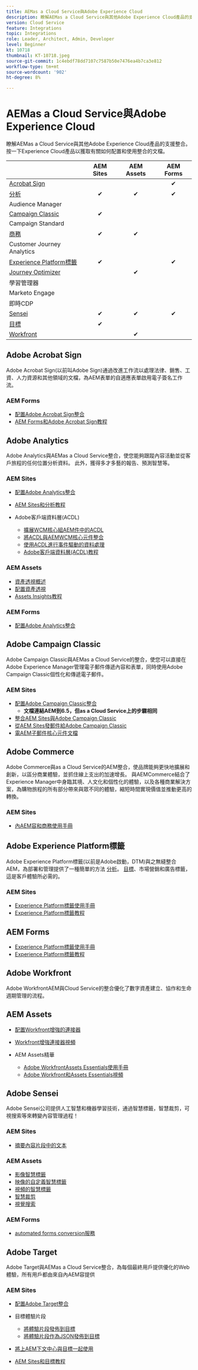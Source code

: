 ```yaml
---
title: AEMas a Cloud Service與Adobe Experience Cloud
description: 瞭解AEMas a Cloud Service與其他Adobe Experience Cloud產品的支援整合。
version: Cloud Service
feature: Integrations
topic: Integrations
role: Leader, Architect, Admin, Developer
level: Beginner
kt: 10718
thumbnail: KT-10718.jpeg
source-git-commit: 1c4ebdf78dd7107c7587b50e7476ea4b7ca3e812
workflow-type: tm+mt
source-wordcount: '902'
ht-degree: 8%

---
```



# AEMas a Cloud Service與Adobe Experience Cloud

瞭解AEMas a Cloud Service與其他Adobe Experience Cloud產品的支援整合。
按一下Experience Cloud產品以獲取有關如何配置和使用整合的文檔。

|  | AEM Sites | AEM Assets | AEM Forms |
|-------------------------------------------------------------------|:---------:|:----------:|:---------:|
| [Acrobat Sign](#adobe-acrobat-sign) |  |  | ✔ |
| [分析](#adobe-analytics) | ✔ | ✔ | ✔ |
| Audience Manager |  |  |  |
| [Campaign Classic](#adobe-campaign-classic) | ✔ |  |  |
| Campaign Standard |  |  |  |
| [商務](#adobe-commerce) | ✔ | ✔ |  |
| Customer Journey Analytics |  |  |  |
| [Experience Platform標籤](#adobe-experience-platform-tags) | ✔ |  | ✔ |
| [Journey Optimizer](#adobe-journey-optimizer) |  | ✔ |  |
| 學習管理器 |  |  |  |
| Marketo Engage |  |  |  |
| 即時CDP |  |  |  |
| [Sensei](#adobe-sensei) | ✔ | ✔ | ✔ |
| [目標](#adobe-target) | ✔ |  |  |
| [Workfront](#adobe-workfront) |  | ✔ |  |


## Adobe Acrobat Sign

Adobe Acrobat Sign(以前叫Adobe Sign)通過改進工作流以處理法律、銷售、工資、人力資源和其他領域的文檔，為AEM表單的自適應表單啟用電子簽名工作流。

### AEM Forms

+ [配置Adobe Acrobat Sign整合](https://experienceleague.adobe.com/docs/experience-manager-cloud-service/content/forms/adobe-sign-integration-adaptive-forms.html)
+ [AEM Forms和Adobe Acrobat Sign教程](https://experienceleague.adobe.com/docs/experience-manager-learn/forms/forms-and-sign/introduction.html)

## Adobe Analytics

Adobe Analytics與AEMas a Cloud Service整合，使您能夠跟蹤內容活動並從客戶旅程的任何位置分析資料。 此外，獲得多才多藝的報告、預測智慧等。

### AEM Sites

+ [配置Adobe Analytics整合](https://experienceleague.adobe.com/docs/experience-manager-cloud-service/content/sites/integrations/integrating-adobe-analytics.html)
+ [AEM Sites和分析教程](https://experienceleague.adobe.com/docs/experience-manager-learn/sites/integrations/analytics/collect-data-analytics.html)
+ Adobe客戶端資料層(ACDL)

   + [擴展WCM核心組AEM件中的ACDL](https://experienceleague.adobe.com/docs/experience-manager-core-components/using/developing/data-layer/extending.html)
   + [將ACDL與AEMWCM核心元件整合](https://experienceleague.adobe.com/docs/experience-manager-core-components/using/developing/data-layer/integrations.html)
   + [使用ACDL進行事件驅動的資料處理](https://experienceleague.adobe.com/docs/adobe-developers-live-events/events/2021/oct2021/adobe-client-data-layer.html)
   + [Adobe客戶端資料層(ACDL)教程](https://experienceleague.adobe.com/docs/experience-manager-learn/sites/integrations/adobe-client-data-layer/data-layer-overview.html)

### AEM Assets

+ [資產透視概述](https://experienceleague.adobe.com/docs/experience-manager-cloud-service/content/assets/manage/assets-insights.html)
+ [配置資產透視](https://experienceleague.adobe.com/docs/experience-manager-cloud-service/content/assets/manage/assets-insights.html#configure-asset-insights)
+ [Assets Insights教程](https://experienceleague.adobe.com/docs/experience-manager-learn/assets/advanced/asset-insights-launch-tutorial.html)

### AEM Forms

+ [配置Adobe Analytics整合](https://experienceleague.adobe.com/docs/experience-manager-cloud-service/content/forms/integrate-aem-forms-with-adobe-analytics.html)

## Adobe Campaign Classic

Adobe Campaign Classic與AEMas a Cloud Service的整合，使您可以直接在Adobe Experience Manager管理電子郵件傳遞內容和表單，同時使用Adobe Campaign Classic個性化和傳遞電子郵件。

### AEM Sites

+ [配置Adobe Campaign Classic整合](https://experienceleague.adobe.com/docs/experience-manager-65/administering/integration/campaignonpremise.html)
   + __文檔連結AEM到6.5，但as a Cloud Service上的步驟相同__
+ [整合AEM Sites與Adobe Campaign Classic](https://github.com/adobe/aem-core-email-components/wiki/Integrating-AEM-with-ACC)
+ [從AEM Sites發郵件給Adobe Campaign Classic](https://experienceleague.adobe.com/docs/experience-manager-65/authoring/aem-adobe-campaign/campaign.html)
+ [電AEM子郵件核心元件文檔](https://github.com/adobe/aem-core-email-components#aem-email-core-components)


## Adobe Commerce

Adobe Commerce與as a Cloud Service的AEM整合，使品牌能夠更快地擴展和創新，以區分商業體驗，並抓住線上支出的加速增長。 與AEMCommerce結合了Experience Manager中身臨其境、人文化和個性化的體驗，以及各種商業解決方案，為購物旅程的所有部分帶來與眾不同的體驗，縮短時間實現價值並推動更高的轉換。

### AEM Sites

+ [內AEM容和商務使用手冊](https://experienceleague.adobe.com/docs/experience-manager-cloud-service/content/content-and-commerce/home.html)


## Adobe Experience Platform標籤

Adobe Experience Platform標籤(以前是Adobe啟動，DTM)與之無縫整合AEM，為部署和管理提供了一種簡單的方法 [分析](#adobe-analytics)。 [目標](#adobe-target)、市場營銷和廣告標籤，這是客戶體驗所必需的。

### AEM Sites

+ [Experience Platform標籤使用手冊](https://experienceleague.adobe.com/docs/experience-platform/tags/home.html)
+ [Experience Platform標籤教程](https://experienceleague.adobe.com/docs/experience-manager-learn/sites/integrations/experience-platform-launch/overview.html)

## AEM Forms

+ [Experience Platform標籤使用手冊](https://experienceleague.adobe.com/docs/experience-platform/tags/home.html)
+ [Experience Platform標籤教程](https://experienceleague.adobe.com/docs/experience-manager-learn/sites/integrations/experience-platform-launch/overview.html)


## Adobe Workfront

Adobe WorkfrontAEM與Cloud Service的整合優化了數字資產建立、協作和生命週期管理的流程。

## AEM Assets

+ [配置Workfront增強的連接器](https://experienceleague.adobe.com/docs/experience-manager-learn/assets-essentials/workfront/configure.html)
+ [Workfront增強連接器視頻](https://experienceleague.adobe.com/docs/experience-manager-learn/assets/workfront/enhanced-connector/basics.html)
+ AEM Assets精華

   + [Adobe WorkfrontAssets Essentials使用手冊](https://one.workfront.com/s/document-item?bundleId=the-new-workfront-experience&amp;topicId=Content%2FDocuments%2FAdobe_Workfront_for_Experience_Manager_Assets_Essentials%2F_workfront-for-aem-asset-essentials.htm)
   + [Adobe Workfront和Assets Essentials視頻](https://experienceleague.adobe.com/docs/experience-manager-learn/assets-essentials/workfront/configure.html)

## Adobe Sensei

Adobe Sensei公司提供人工智慧和機器學習技術，通過智慧標籤，智慧裁剪，可視搜索等來轉變內容管理過程！

### AEM Sites

+ [摘要內容片段中的文本](https://experienceleague.adobe.com/docs/experience-manager-cloud-service/content/sites/administering/content-fragments/content-fragments-variations.html#summarizing-text)

### AEM Assets

+ [影像智慧標籤](https://experienceleague.adobe.com/docs/experience-manager-learn/assets/metadata/image-smart-tags.html)
+ [映像的自定義智慧標籤](https://experienceleague.adobe.com/docs/experience-manager-learn/assets/metadata/custom-smart-tags.html)
+ [視頻的智慧標籤](https://experienceleague.adobe.com/docs/experience-manager-learn/assets/metadata/video-smart-tags.html)
+ [智慧裁剪](https://experienceleague.adobe.com/docs/experience-manager-learn/assets/dynamic-media/smart-crop-feature-video-use.html)
+ [視覺搜索](https://experienceleague.adobe.com/docs/experience-manager-learn/assets/search-and-discovery/search.html)

### AEM Forms

+ [automated forms conversion服務](https://experienceleague.adobe.com/docs/aem-forms-automated-conversion-service/using/configure-service.html)


## Adobe Target

Adobe Target與AEMas a Cloud Service整合，為每個最終用戶提供優化的Web體驗，所有用戶都由來自內AEM容提供

### AEM Sites

+ [配置Adobe Target整合](https://experienceleague.adobe.com/docs/experience-manager-cloud-service/content/sites/integrations/integrating-adobe-target.html)
+ 目標體驗片段

   + [將體驗片段發佈到目標](https://experienceleague.adobe.com/docs/experience-manager-cloud-service/content/sites/integrations/integrating-adobe-target.html)
   + [將體驗片段作為JSON發佈到目標](https://experienceleague.adobe.com/docs/experience-manager-cloud-service/content/sites/integrations/integrating-adobe-target.html)

+ [將上AEM下文中心與目標一起使用](https://experienceleague.adobe.com/docs/experience-manager-cloud-service/content/sites/authoring/personalization/audiences.html#creating-an-adobe-target-audience-using-the-audience-console)
+ [AEM Sites和目標教程](https://experienceleague.adobe.com/docs/experience-manager-learn/sites/integrations/target/overview.html)
